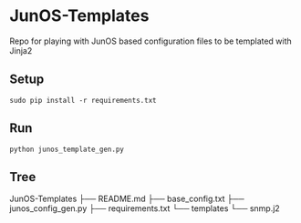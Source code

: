 # JunOS-Templates
Repo for playing with JunOS based configuration files to be templated with Jinja2

## Setup ##
`sudo pip install -r requirements.txt`

## Run ##
`python junos_template_gen.py`

## Tree ##
JunOS-Templates 
    ├── README.md
    ├── base_config.txt
    ├── junos_config_gen.py
    ├── requirements.txt
    └── templates
        └── snmp.j2

